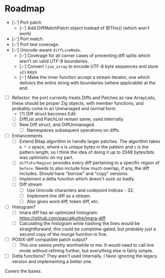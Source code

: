 # Roadmap

- [✅] Port patch
    - [✅] Add DiffMatchPatch object instead of @This() (which won't work)
- [✅] Port match.
- [✅] Port test coverage.
- [✅] Unicode-aware `diffLineMode`.
    - [✅] Coverage for all corner cases of preventing diff splits which aren't
          on valid UTF-8 boundaries.
    - [✅] Convert `line_array` to encode UTF-8 byte sequences and store `u21` keys
    - [✅] Make the inner function accept a stream iterator, one which delivers the
          entire string with boundaries (where applicable) at the end.
- [ ] Refactor: the port currently treats Diffs and Patches as raw ArrayLists,
      these should be proper Zig objects, with member functions, and probably
      come in an Unmanaged and normal form.
    - [?] Diff struct becomes Edit.
    - [ ] DiffList and PatchList remain same, used internally.
    - [ ] New Diff struct, and DiffUnmanaged.
        - [ ] Namespaces subsequent operations on diffs.
- [ ] Enhancements
    - [ ] Extend Bitap algorithm to handle larger patches. The algorithm takes
          `m * n` space, where `m` is unique bytes in the pattern and `n` is the
          pattern length, so I think the idea of doing it up to 2048 bytes/bits
          was optimistic on my part.
    - [ ] `diffsForRegion`: provides every diff pertaining to a specific
          region of `before`.  Needs to also include how much overlap, if
          any, the diff includes.  Should have "borrow" and "copy"
          versions.
    - [ ] Implement a delta function which doesn't suck so badly.
    - [ ] Diff stream
        - [ ] Use Unicode characters and codepoint indices - 32.
        - [ ] Implement line diff as a stream.
        - [ ] Also gives word diff, token diff, etc.
- [ ] Histogram?
    - [ ] Imara diff has an optimized histogram:
          https://github.com/pascalkuthe/imara-diff
    - [ ] Calculating the histogram while hashing the lines would be
          straightforward, this could be comptime-gated, but probably
          just a second copy of the munge function is fine.
- [ ] POSIX-diff compatible patch output?
    - [ ] This one seems pretty worthwhile to me.  It would need to call line
          mode without refining further, but everything else is fairly simple.
- [ ] Delta functions?  They aren't used internally.  I favor ignoring the
      legacy version and implementing a better one.

Covers the bases.
